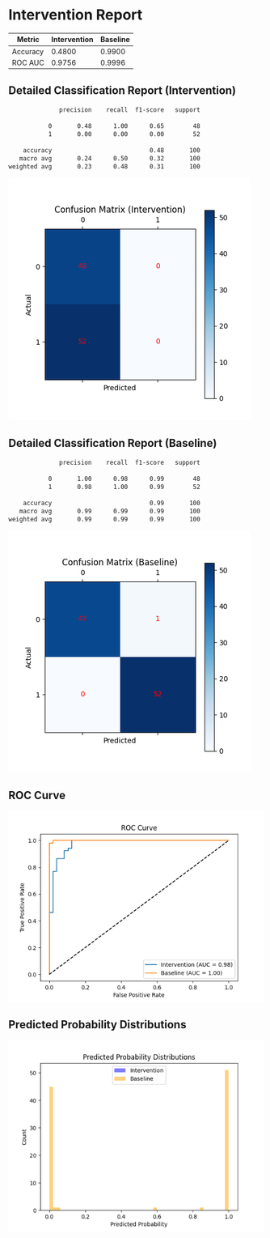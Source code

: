 
# Intervention Report

| Metric           | Intervention | Baseline |
|------------------|--------------|----------|
| Accuracy         | 0.4800     | 0.9900   |
| ROC AUC          | 0.9756     | 0.9996   |

## Detailed Classification Report (Intervention)

```
              precision    recall  f1-score   support

           0       0.48      1.00      0.65        48
           1       0.00      0.00      0.00        52

    accuracy                           0.48       100
   macro avg       0.24      0.50      0.32       100
weighted avg       0.23      0.48      0.31       100

```
![Confusion Matrix (Intervention)](/intervention_reports/f8161_m1.0_a50.0/confusion_matrix_intervention.png)

## Detailed Classification Report (Baseline)

```
              precision    recall  f1-score   support

           0       1.00      0.98      0.99        48
           1       0.98      1.00      0.99        52

    accuracy                           0.99       100
   macro avg       0.99      0.99      0.99       100
weighted avg       0.99      0.99      0.99       100

```
![Confusion Matrix (Baseline)](/intervention_reports/f8161_m1.0_a50.0/confusion_matrix_baseline.png)

## ROC Curve

![ROC Curve](/intervention_reports/f8161_m1.0_a50.0/roc_curve.png)

## Predicted Probability Distributions

![Probability Distributions](/intervention_reports/f8161_m1.0_a50.0/probability_distributions.png)
